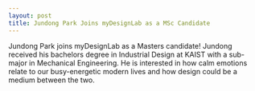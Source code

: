 ```yaml
---
layout: post
title: Jundong Park Joins myDesignLab as a MSc Candidate
---
```


Jundong Park joins myDesignLab as a Masters candidate! Jundong received his bachelors degree in Industrial Design at KAIST with a sub-major in Mechanical Engineering. He is interested in how calm emotions relate to our busy-energetic modern lives and how design could be a medium between the two.
